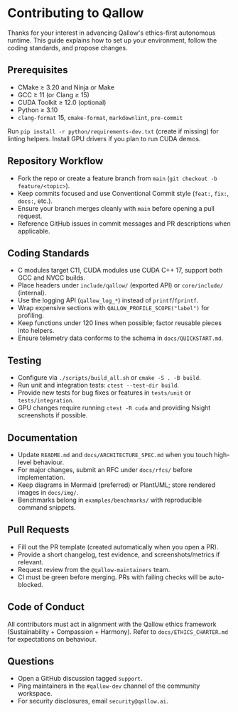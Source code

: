 # Contributing to Qallow

Thanks for your interest in advancing Qallow's ethics-first autonomous runtime. This guide explains how to set up your environment, follow the coding standards, and propose changes.

## Prerequisites

- CMake ≥ 3.20 and Ninja or Make
- GCC ≥ 11 (or Clang ≥ 15)
- CUDA Toolkit ≥ 12.0 (optional)
- Python ≥ 3.10
- `clang-format` 15, `cmake-format`, `markdownlint`, `pre-commit`

Run `pip install -r python/requirements-dev.txt` (create if missing) for linting helpers. Install GPU drivers if you plan to run CUDA demos.

## Repository Workflow

- Fork the repo or create a feature branch from `main` (`git checkout -b feature/<topic>`).
- Keep commits focused and use Conventional Commit style (`feat:`, `fix:`, `docs:`, etc.).
- Ensure your branch merges cleanly with `main` before opening a pull request.
- Reference GitHub issues in commit messages and PR descriptions when applicable.

## Coding Standards

- C modules target C11, CUDA modules use CUDA C++ 17, support both GCC and NVCC builds.
- Place headers under `include/qallow/` (exported API) or `core/include/` (internal).
- Use the logging API (`qallow_log_*`) instead of `printf`/`fprintf`.
- Wrap expensive sections with `QALLOW_PROFILE_SCOPE("label")` for profiling.
- Keep functions under 120 lines when possible; factor reusable pieces into helpers.
- Ensure telemetry data conforms to the schema in `docs/QUICKSTART.md`.

## Testing

- Configure via `./scripts/build_all.sh` or `cmake -S . -B build`.
- Run unit and integration tests: `ctest --test-dir build`.
- Provide new tests for bug fixes or features in `tests/unit` or `tests/integration`.
- GPU changes require running `ctest -R cuda` and providing Nsight screenshots if possible.

## Documentation

- Update `README.md` and `docs/ARCHITECTURE_SPEC.md` when you touch high-level behaviour.
- For major changes, submit an RFC under `docs/rfcs/` before implementation.
- Keep diagrams in Mermaid (preferred) or PlantUML; store rendered images in `docs/img/`.
- Benchmarks belong in `examples/benchmarks/` with reproducible command snippets.

## Pull Requests

- Fill out the PR template (created automatically when you open a PR).
- Provide a short changelog, test evidence, and screenshots/metrics if relevant.
- Request review from the `@qallow-maintainers` team.
- CI must be green before merging. PRs with failing checks will be auto-blocked.

## Code of Conduct

All contributors must act in alignment with the Qallow ethics framework (Sustainability + Compassion + Harmony). Refer to `docs/ETHICS_CHARTER.md` for expectations on behaviour.

## Questions

- Open a GitHub discussion tagged `support`.
- Ping maintainers in the `#qallow-dev` channel of the community workspace.
- For security disclosures, email `security@qallow.ai`.
